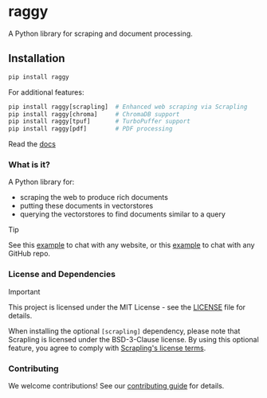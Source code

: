 # raggy

A Python library for scraping and document processing.

## Installation

```python
pip install raggy
```

For additional features:
```python
pip install raggy[scrapling]  # Enhanced web scraping via Scrapling
pip install raggy[chroma]     # ChromaDB support
pip install raggy[tpuf]       # TurboPuffer support
pip install raggy[pdf]        # PDF processing
```

Read the [docs](https://zzstoatzz.github.io/raggy/)

### What is it?

A Python library for:

- scraping the web to produce rich documents
- putting these documents in vectorstores
- querying the vectorstores to find documents similar to a query

> [!TIP]
> See this [example](https://github.com/zzstoatzz/raggy/blob/main/examples/chat_with_X/website.py) to chat with any website, or this [example](https://github.com/zzstoatzz/raggy/blob/main/examples/chat_with_X/repo.py) to chat with any GitHub repo.

### License and Dependencies

> [!IMPORTANT]
> This project is licensed under the MIT License - see the [LICENSE](LICENSE) file for details.
>
> When installing the optional `[scrapling]` dependency, please note that Scrapling is licensed under the BSD-3-Clause license. By using this optional feature, you agree to comply with [Scrapling's license terms](https://github.com/D4Vinci/Scrapling/blob/main/LICENSE).

### Contributing

We welcome contributions! See our [contributing guide](https://zzstoatzz.github.io/raggy/contributing) for details.

